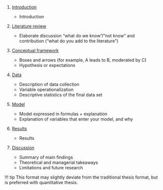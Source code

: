 1. [Introduction](introduction.md)
    * Introduction
    
2. [Literature review](literature_review.md)
    * Elaborate discussion “what do we know”/”not know” and contribution (“what do you add to the
      literature”)

3. [Conceptual framework](conceptual_framework.md)
    * Boxes and arrows (for example, A leads to B, moderated by C)
    * Hypothesis or expectations

4. [Data](data.md)
    * Description of data collection
    * Variable operationalization
    * Descriptive statistics of the final data set


5. [Model](model.md)
    * Model expressed in formulas + explanation
    * Explanation of variables that enter your model, and why

6. [Results](results.md)
    * Results

7. [Discussion](discussion.md)
    * Summary of main findings
    * Theoretical and managerial takeaways
    * Limitations and future research

!!! tip
      This format may slightly deviate from the traditional thesis format,
      but is preferred with quantitative thesis.